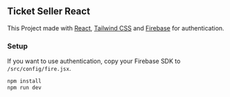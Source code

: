 ## Ticket Seller React

This Project made with [React](https://react.dev/), [Tailwind CSS](https://tailwindcss.com/) and [Firebase](https://firebase.google.com/) for authentication.

### Setup
If you want to use authentication, copy your Firebase SDK to `/src/config/fire.jsx`.

```sh
npm install
npm run dev
```

